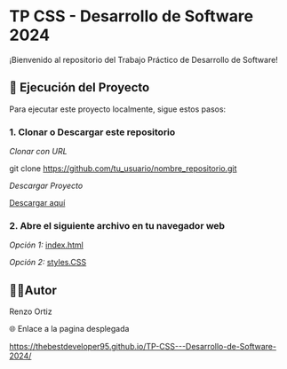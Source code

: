 # TP CSS - Desarrollo de Software 2024

¡Bienvenido al repositorio del Trabajo Práctico de Desarrollo de Software!

## 🚀 Ejecución del Proyecto

Para ejecutar este proyecto localmente, sigue estos pasos:

### 1. Clonar o Descargar este repositorio

*Clonar con URL*
   
   git clone https://github.com/tu_usuario/nombre_repositorio.git
    

*Descargar Proyecto*

[Descargar aquí](https://github.com/TheBestDeveloper95/TP-CSS---Desarrollo-de-Software-2024/archive/refs/heads/main.zip)
   
### 2. Abre el siguiente archivo en tu navegador web

*Opción 1:*
   [index.html](https://github.com/TheBestDeveloper95/TP-CSS---Desarrollo-de-Software-2024/blob/main/index.html)

*Opción 2:*
   [styles.CSS](https://github.com/TheBestDeveloper95/TP-CSS---Desarrollo-de-Software-2024/blob/main/styles.CSS) 
   
## 🧑‍💻Autor

Renzo Ortiz

🌐 Enlace a la pagina desplegada

https://thebestdeveloper95.github.io/TP-CSS---Desarrollo-de-Software-2024/
